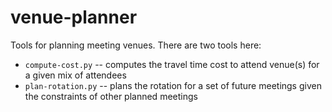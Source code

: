 venue-planner
=============

Tools for planning meeting venues. There are two tools here:

* `compute-cost.py` -- computes the travel time cost 
  to attend venue(s) for a given mix of attendees 
* `plan-rotation.py` -- plans the rotation for a set of
  future meetings given the constraints of other planned
  meetings

